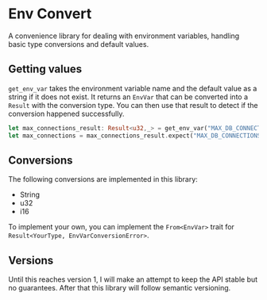 # Env Convert

A convenience library for dealing with environment variables, handling basic type conversions and default values.

## Getting values

`get_env_var` takes the environment variable name and the default value as a string if it does not exist. 
It returns an `EnvVar` that can be converted into a `Result` with the conversion type. You can then use that
result to detect if the conversion happened successfully. 

```rust
let max_connections_result: Result<u32,_> = get_env_var("MAX_DB_CONNECTIONS", "5".into_owned()).into();
let max_connections = max_connections_result.expect("MAX_DB_CONNECTIONS must be an integer");
```

## Conversions

The following conversions are implemented in this library: 

* String
* u32
* i16

To implement your own, you can implement the `From<EnvVar>` trait for `Result<YourType, EnvVarConversionError>`. 


## Versions

Until this reaches version 1, I will make an attempt to keep the API stable but no guarantees. After that this 
library will follow semantic versioning.